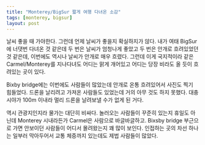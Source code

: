 ```yaml
---
title: "Monterey/BigSur 짧게 여행 다녀온 소감"
tags: [monterey, bigsur]
layout: post
---
```


날씨 좋을 때 가야한다. 그런데 언제 날씨가 좋을지 확실하지가 않다. 내가 여태 BigSur에 너댓번 다녀온 것 같은데 두 번은 날씨가 엄청나게 좋았고 두 번은 안개로 흐려있었던 것 같은데, 이번에도 역시나 날씨가 안개로 매우 흐렸다. 그런데 이게 국지적이라 같은 Carmel/Monterey를 지나다녀도 어디는 맑게 개어있고 어디는 당장 비라도 올 듯이 흐려있는 곳이 있다. 

Bixby bridge에는 이번에도 사람들이 많았는데 안개로 온통 흐려있어서 사진도 찍기 힘들었다. 드론을 날리려고 가져온 사람들도 있었는데 거의 아무 것도 하지 못했다. 대충 시야가 100m 이내라 멀리 드론을 날려보낼 수가 없게 된 거다.

역시 관광지인지라 물가는 대단히 비싸다. 놀러오는 사람들이 꾸준히 있는지 휴일도 아닌데 Monterey 시내라든가 Carmel은 사람으로 바글바글하고. Bixsby bridge 부근으로 가면 안보이던 사람들이 어디서 몰려왔는지 꽤 많이 보인다. 인접하는 곳의 차선 하나는 일부러 막아두어서 교통 체증까지 있는데도 제법 사람들이 많았다.